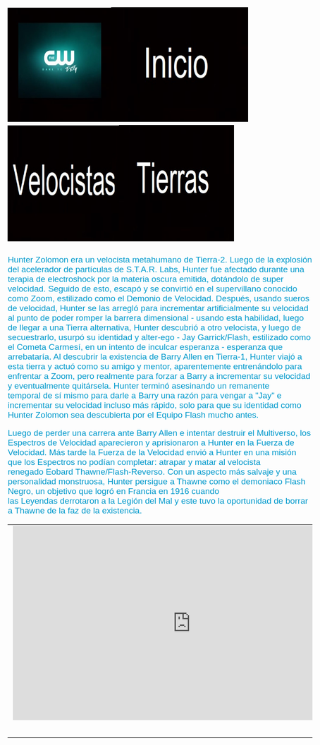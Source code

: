<!DOCTYPE html PUBLIC "-//W3C//DTD XHTML 1.0 Transitional//EN" "http://www.w3.org/TR/xhtml1/DTD/xhtml1-transitional.dtd">
<html xmlns="http://www.w3.org/1999/xhtml">
<head>
<meta http-equiv="Content-Type" content="text/html; charset=utf-8" />
<title>Documento sin título</title>
<style type="text/css">
body {
	background-image: url(giphy%20(1)
.gif);
	background-repeat: repeat;
	background-image: url(8fce5e87f9b972f13faa934087cc5b03.jpg);
}
body,td,th {
	font-size: larger;
	color: #09C;
	font-family: "Arial Black", Gadget, sans-serif;
}
</style>
<script type="text/javascript">
function MM_preloadImages() { //v3.0
  var d=document; if(d.images){ if(!d.MM_p) d.MM_p=new Array();
    var i,j=d.MM_p.length,a=MM_preloadImages.arguments; for(i=0; i<a.length; i++)
    if (a[i].indexOf("#")!=0){ d.MM_p[j]=new Image; d.MM_p[j++].src=a[i];}}
}
</script>
</head>

<body>
<h2><a href="Detroit Pagina Principal.html"><img src="negro-5686e4bf3df78ccc15019c28.jpg" width="235" height="259" /></a><a href="Detroit Pagina Principal.html"><img src="negro-5686e4bf3df78ccc15019c28 - copia.jpg" width="311" height="260" /></a><a href="Speedsters.html"><img src="negro-5686e4bf3df78ccc15019c28 - copia - copia.jpg" width="253" height="263" /></a><a href="Tierras.html"><img src="negro-5686e4bf3df78ccc15019c28 - copia - copia (2).jpg" width="261" height="264" /></a></h2>
<p>Hunter Zolomon&nbsp;era un velocista metahumano  de&nbsp;Tierra-2. Luego de la explosión del&nbsp;acelerador de partículas de  S.T.A.R. Labs, Hunter fue afectado durante una terapia de electroshock por la  materia oscura emitida, dotándolo de super velocidad. Seguido de esto, escapó y  se convirtió en el supervillano conocido como&nbsp;Zoom, estilizado como  el&nbsp;Demonio de Velocidad. Después, usando sueros de velocidad, Hunter se  las arregló para incrementar artificialmente su velocidad al punto de poder  romper la barrera dimensional - usando esta habilidad, luego de llegar a una  Tierra alternativa, Hunter descubrió a otro velocista, y luego de secuestrarlo,  usurpó su identidad y alter-ego -&nbsp;Jay Garrick/Flash, estilizado como  el&nbsp;Cometa Carmesí, en un intento de inculcar esperanza - esperanza que  arrebataría. Al descubrir la existencia de&nbsp;Barry  Allen&nbsp;en&nbsp;Tierra-1, Hunter viajó a esta tierra y actuó como su amigo y  mentor, aparentemente entrenándolo para enfrentar a Zoom, pero realmente para  forzar a Barry a incrementar su velocidad y eventualmente quitársela. Hunter  terminó asesinando un&nbsp;remanente temporal&nbsp;de sí mismo para darle a  Barry una razón para vengar a &quot;Jay&quot; e incrementar su velocidad  incluso más rápido, solo para que su identidad como Hunter Zolomon sea descubierta  por el Equipo Flash mucho antes.</p>
<p>Luego de perder una carrera ante Barry Allen e intentar  destruir el Multiverso, los Espectros de Velocidad aparecieron y aprisionaron a  Hunter en la Fuerza de Velocidad. Más tarde la Fuerza de la Velocidad envió a  Hunter en una misión que los Espectros no podían completar: atrapar y matar al  velocista renegado&nbsp;Eobard Thawne/Flash-Reverso. Con un aspecto más salvaje  y una personalidad monstruosa, Hunter persigue a Thawne como el  demoniaco&nbsp;Flash Negro, un objetivo que logró en Francia en 1916 cuando  las&nbsp;Leyendas&nbsp;derrotaron a la&nbsp;Legión del Mal&nbsp;y este tuvo la  oportunidad de borrar a Thawne de la faz de la existencia.</p>
<table width="600" border="0">
  <tr>
    <td><iframe width="805" height="441" src="https://www.youtube.com/embed/adUAP8LMcyQ" frameborder="0" allow="accelerometer; autoplay; encrypted-media; gyroscope; picture-in-picture" allowfullscreen></iframe>&nbsp;</td>
  </tr>
</table>
<p>&nbsp;</p>
<p>&nbsp;</p>
</body>
</html>
